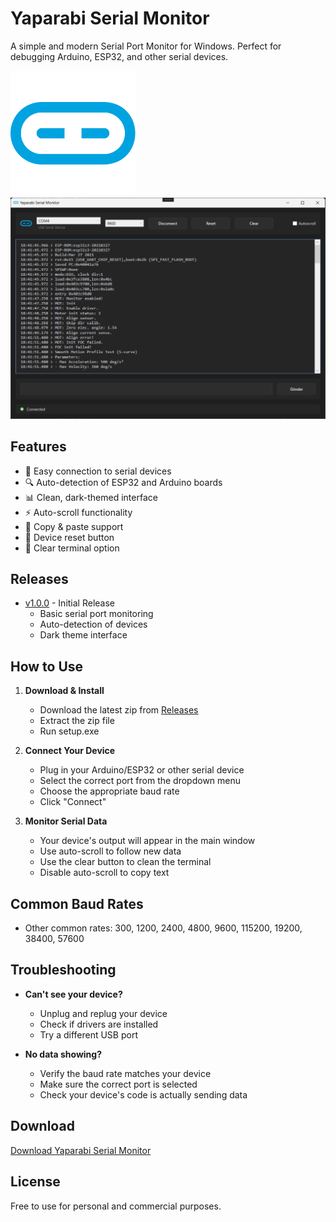 # Yaparabi Serial Monitor
A simple and modern Serial Port Monitor for Windows. Perfect for debugging Arduino, ESP32, and other serial devices.

<img src="assets/yaparabiserialportmonitoricon.png" width="200" alt="YaparabiSerial Logo">
<img src="assets/yaparabiserialportmonitorscreenshot.png" width="800" alt="YaparabiSerial Screenshot">

## Features
- 🔌 Easy connection to serial devices
- 🔍 Auto-detection of ESP32 and Arduino boards
- 📊 Clean, dark-themed interface
- ⚡ Auto-scroll functionality
- 💾 Copy & paste support
- 🔄 Device reset button
- 🧹 Clear terminal option

## Releases
- [v1.0.0](https://github.com/fahreddinaykut/YaparabiSerialMonitor/releases/tag/v1.0.0) - Initial Release
  - Basic serial port monitoring
  - Auto-detection of devices
  - Dark theme interface

## How to Use
1. **Download & Install**
   - Download the latest zip from [Releases](https://github.com/fahreddinaykut/YaparabiSerialMonitor/releases)
   - Extract the zip file
   - Run setup.exe

2. **Connect Your Device**
   - Plug in your Arduino/ESP32 or other serial device
   - Select the correct port from the dropdown menu
   - Choose the appropriate baud rate
   - Click "Connect"

3. **Monitor Serial Data**
   - Your device's output will appear in the main window
   - Use auto-scroll to follow new data
   - Use the clear button to clean the terminal
   - Disable auto-scroll to copy text

## Common Baud Rates
- Other common rates: 300, 1200, 2400, 4800, 9600, 115200, 19200, 38400, 57600

## Troubleshooting
- **Can't see your device?** 
  - Unplug and replug your device
  - Check if drivers are installed
  - Try a different USB port

- **No data showing?**
  - Verify the baud rate matches your device
  - Make sure the correct port is selected
  - Check your device's code is actually sending data
## Download
[Download Yaparabi Serial Monitor ](https://github.com/fahreddinaykut/YaparabiSerialMonitor/releases/download/v1.0.0/YaparabiSerialMonitorSetup.zip)

## License
Free to use for personal and commercial purposes.
